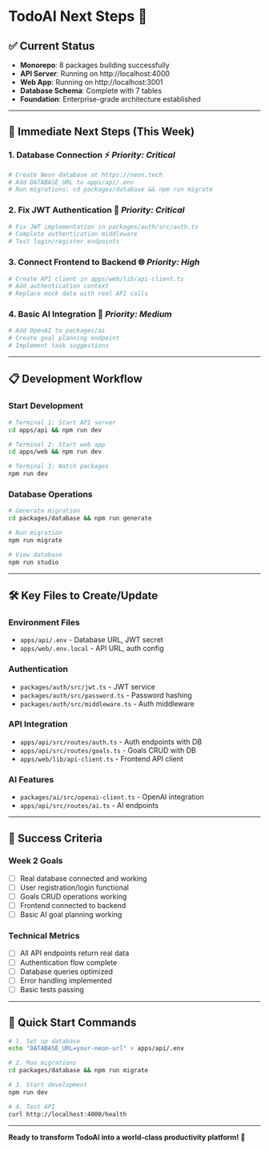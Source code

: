 # TodoAI Next Steps 🚀

## ✅ **Current Status**
- **Monorepo**: 8 packages building successfully
- **API Server**: Running on http://localhost:4000
- **Web App**: Running on http://localhost:3001
- **Database Schema**: Complete with 7 tables
- **Foundation**: Enterprise-grade architecture established

---

## 🎯 **Immediate Next Steps (This Week)**

### **1. Database Connection** ⚡ *Priority: Critical*
```bash
# Create Neon database at https://neon.tech
# Add DATABASE_URL to apps/api/.env
# Run migrations: cd packages/database && npm run migrate
```

### **2. Fix JWT Authentication** 🔐 *Priority: Critical*
```bash
# Fix JWT implementation in packages/auth/src/auth.ts
# Complete authentication middleware
# Test login/register endpoints
```

### **3. Connect Frontend to Backend** 🌐 *Priority: High*
```bash
# Create API client in apps/web/lib/api-client.ts
# Add authentication context
# Replace mock data with real API calls
```

### **4. Basic AI Integration** 🤖 *Priority: Medium*
```bash
# Add OpenAI to packages/ai
# Create goal planning endpoint
# Implement task suggestions
```

---

## 📋 **Development Workflow**

### **Start Development**
```bash
# Terminal 1: Start API server
cd apps/api && npm run dev

# Terminal 2: Start web app
cd apps/web && npm run dev

# Terminal 3: Watch packages
npm run dev
```

### **Database Operations**
```bash
# Generate migration
cd packages/database && npm run generate

# Run migration
npm run migrate

# View database
npm run studio
```

---

## 🛠️ **Key Files to Create/Update**

### **Environment Files**
- `apps/api/.env` - Database URL, JWT secret
- `apps/web/.env.local` - API URL, auth config

### **Authentication**
- `packages/auth/src/jwt.ts` - JWT service
- `packages/auth/src/password.ts` - Password hashing
- `packages/auth/src/middleware.ts` - Auth middleware

### **API Integration**
- `apps/api/src/routes/auth.ts` - Auth endpoints with DB
- `apps/api/src/routes/goals.ts` - Goals CRUD with DB
- `apps/web/lib/api-client.ts` - Frontend API client

### **AI Features**
- `packages/ai/src/openai-client.ts` - OpenAI integration
- `apps/api/src/routes/ai.ts` - AI endpoints

---

## 🎯 **Success Criteria**

### **Week 2 Goals**
- [ ] Real database connected and working
- [ ] User registration/login functional
- [ ] Goals CRUD operations working
- [ ] Frontend connected to backend
- [ ] Basic AI goal planning working

### **Technical Metrics**
- [ ] All API endpoints return real data
- [ ] Authentication flow complete
- [ ] Database queries optimized
- [ ] Error handling implemented
- [ ] Basic tests passing

---

## 🚀 **Quick Start Commands**

```bash
# 1. Set up database
echo "DATABASE_URL=your-neon-url" > apps/api/.env

# 2. Run migrations
cd packages/database && npm run migrate

# 3. Start development
npm run dev

# 4. Test API
curl http://localhost:4000/health
```

---

**Ready to transform TodoAI into a world-class productivity platform! 🌟** 